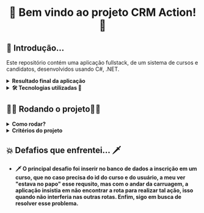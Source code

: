<h1 align="center">🚀 Bem vindo ao projeto CRM Action! 🚀</h1>

<h2>🥱 Introdução...</h2>

<p>Este repositório contém uma aplicação fullstack, de um sistema de cursos e candidatos, desenvolvidos usando C#, .NET.</p>

<details>
<summary><strong>Resultado final da aplicação<strong></summary>
<img src="https://raw.githubusercontent.com/abnerferreiradesousa/action/main/img/Captura de tela de 2022-12-12 20-35-32.png">
<img src="https://raw.githubusercontent.com/abnerferreiradesousa/action/main/img/Captura de tela de 2022-12-12 20-35-43.png">
<img src="https://raw.githubusercontent.com/abnerferreiradesousa/action/main/img/Captura de tela de 2022-12-12 20-35-54.png">
<img src="https://raw.githubusercontent.com/abnerferreiradesousa/action/main/img/Captura de tela de 2022-12-12 20-36-13.png">
<img src="https://raw.githubusercontent.com/abnerferreiradesousa/action/main/img/Captura de tela de 2022-12-12 20-36-08.png">
</details>

<details>
<summary><strong> 🛠️ Tecnologias utilizadas 🧰 </strong></summary>

* <p>👉 C#</p>

* <p>👉 Entity Framework</p>

* <p>👉 Session</p>

* <p>👉 MVC</p>

* <p>👉 ASP.NET</p>

</details>

<h2>👨‍💻 Rodando o projeto👨‍💻</h2>

<details>
  
<summary><strong>Como rodar?</strong></summary>
  
1. Clone o repositório com o comando:
  - `git clone https://github.com/abnerferreiradesousa/action`;
    - Entre na pasta do repositório:
      - `cd action`
2. Inicie o banco usando Docker:
  ```
  sudo docker run -e "ACCEPT_EULA=Y" -e "MSSQL_SA_PASSWORD=Password12" \
  -p 1433:1433 --name sql1 --hostname sql1 \
  -d \
  mcr.microsoft.com/mssql/server:2022-latest
  ```
3. Rodando o banco de dados:
  - `dotnet ef database update`
4. Iniciando a aplicação:
  - `dotnet watch run`

  
</details>


<details>
<summary><strong> Critérios do projeto </strong></summary>

- ☑️ Cadastrar lead (candidato) com validação de CPF
- ☑️ Cadastrar novos cursos
- ❌ Cadastrar uma nova inscrição, a inscrição é comporta por um candidato e um curso, um candidato pode ter mais de uma inscrição.
</details>


<h2>💥 Defafios que enfrentei... 🗡️</h2> 

* 🗡️ O principal desafio foi inserir no banco de dados a inscrição em um curso, que no caso precisa do id do curso e do usuário, a meu ver "estava no papo" esse requsito, mas com o andar da carruagem, a aplicação insistia em não encontrar a rota para realizar tal ação, isso quando não interferia nas outras rotas. Enfim, sigo em busca de resolver esse problema.

